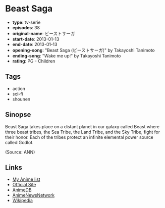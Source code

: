 # Beast Saga

-   **type**: tv-serie
-   **episodes**: 38
-   **original-name**: ビーストサーガ
-   **start-date**: 2013-01-13
-   **end-date**: 2013-01-13
-   **opening-song**: "Beast Saga (ビーストサーガ)" by Takayoshi Tanimoto
-   **ending-song**: "Wake me up!" by Takayoshi Tanimoto
-   **rating**: PG - Children

## Tags

-   action
-   sci-fi
-   shounen

## Sinopse

Beast Saga takes place on a distant planet in our galaxy called Beast where three beast tribes, the Sea Tribe, the Land Tribe, and the Sky Tribe, fight for their honor. Each of the tribes protect an infinite elemental power source called Godlot.

(Source: ANN)

## Links

-   [My Anime list](https://myanimelist.net/anime/15795/Beast_Saga)
-   [Official Site](http://www.beastsaga.tv/)
-   [AnimeDB](http://anidb.info/perl-bin/animedb.pl?show=anime&aid=9405)
-   [AnimeNewsNetwork](http://www.animenewsnetwork.com/encyclopedia/anime.php?id=14878)
-   [Wikipedia](http://en.wikipedia.org/wiki/Beast_Saga)
